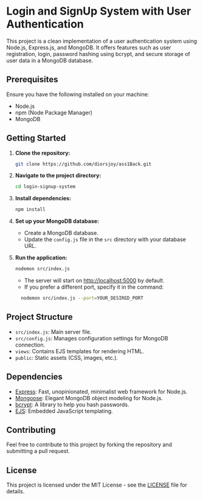 # Login and SignUp System with User Authentication

This project is a clean implementation of a user authentication system using Node.js, Express.js, and MongoDB. It offers features such as user registration, login, password hashing using bcrypt, and secure storage of user data in a MongoDB database.

## Prerequisites

Ensure you have the following installed on your machine:

- Node.js
- npm (Node Package Manager)
- MongoDB

## Getting Started

1. **Clone the repository:**

   ```bash
   git clone https://github.com/diorsjoy/ass1Back.git
   ```

2. **Navigate to the project directory:**

   ```bash
   cd login-signup-system
   ```

3. **Install dependencies:**

   ```bash
   npm install
   ```

4. **Set up your MongoDB database:**

   - Create a MongoDB database.
   - Update the `config.js` file in the `src` directory with your database URL.

5. **Run the application:**

   ```bash
   nodemon src/index.js
   ```

   - The server will start on [http://localhost:5000](http://localhost:5000) by default.
   - If you prefer a different port, specify it in the command:

    ```bash
      nodemon src/index.js --port=YOUR_DESIRED_PORT
    ```
## Project Structure

   - `src/index.js`: Main server file.
   - `src/config.js`: Manages configuration settings for MongoDB connection.
   - `views`: Contains EJS templates for rendering HTML.
   - `public`: Static assets (CSS, images, etc.).

## Dependencies

   - [Express](https://expressjs.com/): Fast, unopinionated, minimalist web framework for Node.js.
   - [Mongoose](https://mongoosejs.com/): Elegant MongoDB object modeling for Node.js.
   - [bcrypt](https://www.npmjs.com/package/bcrypt): A library to help you hash passwords.
   - [EJS](https://ejs.co/): Embedded JavaScript templating.

## Contributing

Feel free to contribute to this project by forking the repository and submitting a pull request.

## License

This project is licensed under the MIT License - see the [LICENSE](LICENSE) file for details.
